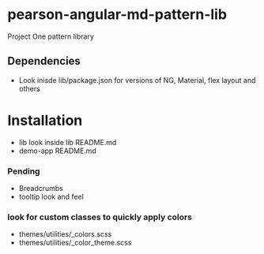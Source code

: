 # pearson-angular-md-pattern-lib
Project One pattern library

## Dependencies
- Look inisde lib/package.json for versions of NG, Material, flex layout and others


# Installation
- lib
    look inside lib README.md
- demo-app
    README.md


### Pending
- Breadcrumbs
- tooltip look and feel

### look for custom classes to quickly apply colors 
- themes/utilities/_colors.scss
- themes/utilities/_color_theme.scss